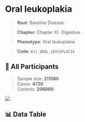 # Oral leukoplakia

> **Root:** Baseline Disease  

> **Chapter:** Chapter XI- Digestive  

> **Phenotype:** Oral leukoplakia  

> **Code:** `K11_ORAL_LEUCOPLACIA`

## 🧪 All Participants  
> Sample size: **211580**  
> Cases: **4720**  
> Controls: **206860**
<img src="/Sensitive/Figures/ALL/Baseline/K11_ORAL_LEUCOPLACIA.png"/>

## 📊 Data Table
<CsvTableMRF src="/Sensitive/Data/ALL/Baseline/LG_K11_ORAL_LEUCOPLACIA.csv"/>

